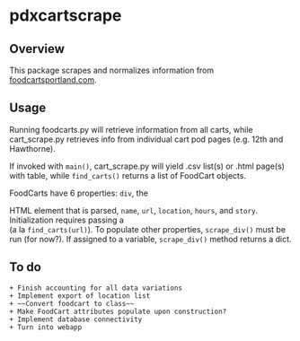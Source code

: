 pdxcartscrape
=============

Overview
-------------
This package scrapes and normalizes information from [foodcartsportland.com](http://www.foodcartsportland.com/).

Usage
----
Running foodcarts.py will retrieve information from all carts, while cart_scrape.py retrieves info from
individual cart pod pages (e.g. 12th and Hawthorne).

If invoked with `main()`, cart_scrape.py will yield .csv list(s) or .html page(s) with table, while `find_carts()`
returns a list of FoodCart objects.

FoodCarts have 6 properties: `div`, the <div> HTML element that is parsed, `name`, `url`, `location`, `hours`, and `story`.
Initialization requires passing a <div> (a la `find_carts(url)`). To populate other properties, `scrape_div()`
must be run (for now?). If assigned to a variable, `scrape_div()` method returns a dict.

To do
-----
    + Finish accounting for all data variations
    + Implement export of location list
    + ~~Convert foodcart to class~~
    + Make FoodCart attributes populate upon construction?
    + Implement database connectivity
    + Turn into webapp
